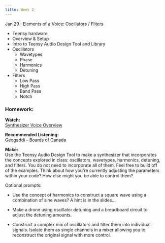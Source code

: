 ```yaml
---
title: Week 2
---
```


Jan 29
: Elements of a Voice: Oscillators / Filters

- Teensy hardware
- Overview & Setup
- Intro to Teensy Audio Design Tool and Library
- Oscillators
    - Wavetypes
    - Phase
    - Harmonics
    - Detuning
- Filters
    - Low Pass
    - High Pass
    - Band Pass 
    - Notch

### Homework:

**Watch:**  
[Synthesizer Voice Overview](https://www.youtube.com/watch?v=c3udLCvoCC0)

**Recommended Listening:**  
[Geogaddi – Boards of Canada](https://www.youtube.com/watch?v=vDkHR80rNtw)

**Make:**  
Use the Teensy Audio Design Tool to make a synthesizer that incorporates the concepts explored in class: oscillators, wavetypes, harmonics, detuning, and filters. You do not need to incorporate all of them. Feel free to build off of the examples. Think about how you're currently adjusting the parameters within your code? How else might you be able to control them?

Optional prompts:  

- Use the concept of harmonics to construct a square wave using a combination of sine waves?  A hint is in the slides...  

- Make a drone using oscillator detuning and a breadboard circuit to adjust the detuning amounts. 

- Construct a complex mix of oscillators and filter them into individual signals. Isolate them as single channels in a mixer allowing you to reconstruct the original signal with more control. 





